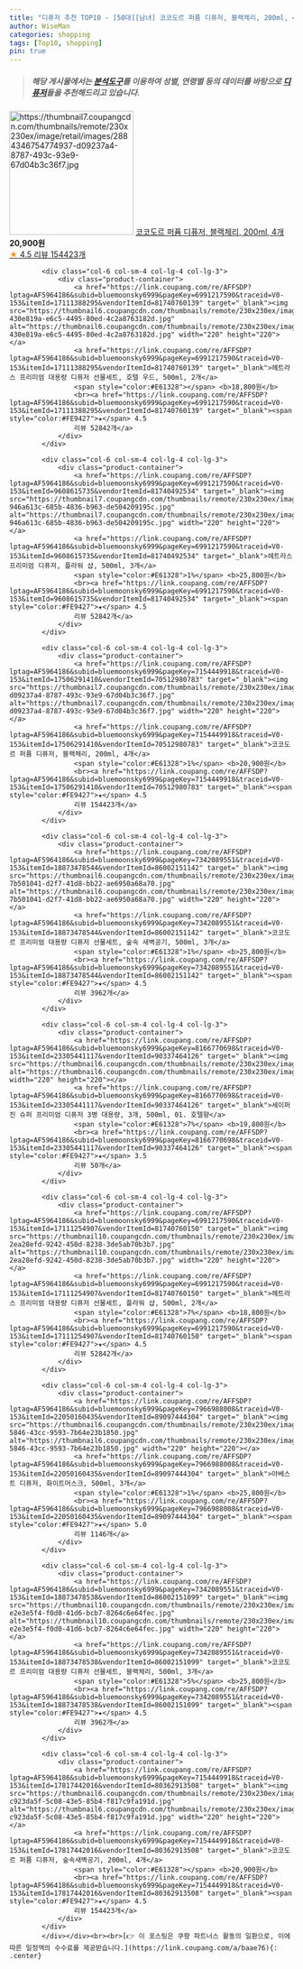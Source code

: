 ```yaml
---
title: "디퓨저 추천 TOP10 - [50대][남녀] 코코도르 퍼퓸 디퓨저, 블랙체리, 200ml, 4개"
author: WiseMan
categories: shopping
tags: [Top10, shopping]
pin: true
---
```


> ##### 해당 게시물에서는 [**분석도구**](https://itemscout.io/)를 이용하여 **성별**, **연령별** 등의 데이터를 바탕으로 [**디퓨저**](https://link.coupang.com/a/baae76)들을 추천해드리고 있습니다.
<div class="container"><div class="row">
            <div class="col-6 col-sm-4 col-lg-4 col-lg-3">
                <div class="product-container">
                    <a href="https://link.coupang.com/re/AFFSDP?lptag=AF5964186&subid=bluemoonsky6999&pageKey=7154449918&traceid=V0-153&itemId=17506291410&vendorItemId=70512980783" target="_blank"><img src="https://thumbnail7.coupangcdn.com/thumbnails/remote/230x230ex/image/retail/images/2884346754774937-d09237a4-8787-493c-93e9-67d04b3c36f7.jpg" alt="https://thumbnail7.coupangcdn.com/thumbnails/remote/230x230ex/image/retail/images/2884346754774937-d09237a4-8787-493c-93e9-67d04b3c36f7.jpg" width="220" height="220"></a>
                    <a href="https://link.coupang.com/re/AFFSDP?lptag=AF5964186&subid=bluemoonsky6999&pageKey=7154449918&traceid=V0-153&itemId=17506291410&vendorItemId=70512980783" target="_blank">코코도르 퍼퓸 디퓨저, 블랙체리, 200ml, 4개</a>
                    <span style="color:#E61328"></span> <b>20,900원</b>
                    <br><a href="https://link.coupang.com/re/AFFSDP?lptag=AF5964186&subid=bluemoonsky6999&pageKey=7154449918&traceid=V0-153&itemId=17506291410&vendorItemId=70512980783" target="_blank"><span style="color:#FE9427">★</span> 4.5
                    리뷰 154423개</a>
                </div>
            </div>
            
            <div class="col-6 col-sm-4 col-lg-4 col-lg-3">
                <div class="product-container">
                    <a href="https://link.coupang.com/re/AFFSDP?lptag=AF5964186&subid=bluemoonsky6999&pageKey=6991217590&traceid=V0-153&itemId=17111388295&vendorItemId=81740760139" target="_blank"><img src="https://thumbnail6.coupangcdn.com/thumbnails/remote/230x230ex/image/retail/images/9113062827291501-430e819a-e6c5-4495-80ed-4c2a8763182d.jpg" alt="https://thumbnail6.coupangcdn.com/thumbnails/remote/230x230ex/image/retail/images/9113062827291501-430e819a-e6c5-4495-80ed-4c2a8763182d.jpg" width="220" height="220"></a>
                    <a href="https://link.coupang.com/re/AFFSDP?lptag=AF5964186&subid=bluemoonsky6999&pageKey=6991217590&traceid=V0-153&itemId=17111388295&vendorItemId=81740760139" target="_blank">헤트라스 프리미엄 대용량 디퓨저 선물세트, 호텔 우드, 500ml, 2개</a>
                    <span style="color:#E61328"></span> <b>18,800원</b>
                    <br><a href="https://link.coupang.com/re/AFFSDP?lptag=AF5964186&subid=bluemoonsky6999&pageKey=6991217590&traceid=V0-153&itemId=17111388295&vendorItemId=81740760139" target="_blank"><span style="color:#FE9427">★</span> 4.5
                    리뷰 52842개</a>
                </div>
            </div>
            
            <div class="col-6 col-sm-4 col-lg-4 col-lg-3">
                <div class="product-container">
                    <a href="https://link.coupang.com/re/AFFSDP?lptag=AF5964186&subid=bluemoonsky6999&pageKey=6991217590&traceid=V0-153&itemId=9608615735&vendorItemId=81740492534" target="_blank"><img src="https://thumbnail7.coupangcdn.com/thumbnails/remote/230x230ex/image/retail/images/321741879008421-946a613c-685b-4836-b963-de504209195c.jpg" alt="https://thumbnail7.coupangcdn.com/thumbnails/remote/230x230ex/image/retail/images/321741879008421-946a613c-685b-4836-b963-de504209195c.jpg" width="220" height="220"></a>
                    <a href="https://link.coupang.com/re/AFFSDP?lptag=AF5964186&subid=bluemoonsky6999&pageKey=6991217590&traceid=V0-153&itemId=9608615735&vendorItemId=81740492534" target="_blank">헤트라스 프리미엄 디퓨저, 플라워 샵, 500ml, 3개</a>
                    <span style="color:#E61328">1%</span> <b>25,800원</b>
                    <br><a href="https://link.coupang.com/re/AFFSDP?lptag=AF5964186&subid=bluemoonsky6999&pageKey=6991217590&traceid=V0-153&itemId=9608615735&vendorItemId=81740492534" target="_blank"><span style="color:#FE9427">★</span> 4.5
                    리뷰 52842개</a>
                </div>
            </div>
            
            <div class="col-6 col-sm-4 col-lg-4 col-lg-3">
                <div class="product-container">
                    <a href="https://link.coupang.com/re/AFFSDP?lptag=AF5964186&subid=bluemoonsky6999&pageKey=7154449918&traceid=V0-153&itemId=17506291410&vendorItemId=70512980783" target="_blank"><img src="https://thumbnail7.coupangcdn.com/thumbnails/remote/230x230ex/image/retail/images/2884346754774937-d09237a4-8787-493c-93e9-67d04b3c36f7.jpg" alt="https://thumbnail7.coupangcdn.com/thumbnails/remote/230x230ex/image/retail/images/2884346754774937-d09237a4-8787-493c-93e9-67d04b3c36f7.jpg" width="220" height="220"></a>
                    <a href="https://link.coupang.com/re/AFFSDP?lptag=AF5964186&subid=bluemoonsky6999&pageKey=7154449918&traceid=V0-153&itemId=17506291410&vendorItemId=70512980783" target="_blank">코코도르 퍼퓸 디퓨저, 블랙체리, 200ml, 4개</a>
                    <span style="color:#E61328">1%</span> <b>20,900원</b>
                    <br><a href="https://link.coupang.com/re/AFFSDP?lptag=AF5964186&subid=bluemoonsky6999&pageKey=7154449918&traceid=V0-153&itemId=17506291410&vendorItemId=70512980783" target="_blank"><span style="color:#FE9427">★</span> 4.5
                    리뷰 154423개</a>
                </div>
            </div>
            
            <div class="col-6 col-sm-4 col-lg-4 col-lg-3">
                <div class="product-container">
                    <a href="https://link.coupang.com/re/AFFSDP?lptag=AF5964186&subid=bluemoonsky6999&pageKey=7342089551&traceid=V0-153&itemId=18873478544&vendorItemId=86002151142" target="_blank"><img src="https://thumbnail6.coupangcdn.com/thumbnails/remote/230x230ex/image/retail/images/1407399407781627-7b501041-d2f7-41d8-bb22-ae6950a68a70.jpg" alt="https://thumbnail6.coupangcdn.com/thumbnails/remote/230x230ex/image/retail/images/1407399407781627-7b501041-d2f7-41d8-bb22-ae6950a68a70.jpg" width="220" height="220"></a>
                    <a href="https://link.coupang.com/re/AFFSDP?lptag=AF5964186&subid=bluemoonsky6999&pageKey=7342089551&traceid=V0-153&itemId=18873478544&vendorItemId=86002151142" target="_blank">코코도르 프리미엄 대용량 디퓨저 선물세트, 숲속 새벽공기, 500ml, 3개</a>
                    <span style="color:#E61328">1%</span> <b>25,800원</b>
                    <br><a href="https://link.coupang.com/re/AFFSDP?lptag=AF5964186&subid=bluemoonsky6999&pageKey=7342089551&traceid=V0-153&itemId=18873478544&vendorItemId=86002151142" target="_blank"><span style="color:#FE9427">★</span> 4.5
                    리뷰 3962개</a>
                </div>
            </div>
            
            <div class="col-6 col-sm-4 col-lg-4 col-lg-3">
                <div class="product-container">
                    <a href="https://link.coupang.com/re/AFFSDP?lptag=AF5964186&subid=bluemoonsky6999&pageKey=8166770698&traceid=V0-153&itemId=23305441117&vendorItemId=90337464126" target="_blank"><img src="https://thumbnail6.coupangcdn.com/thumbnails/remote/230x230ex/image/vendor_inventory/a011/71bee6282ba58ea7122f751233ed7525acb28548655cffe15fa36677d93c.jpg" alt="https://thumbnail6.coupangcdn.com/thumbnails/remote/230x230ex/image/vendor_inventory/a011/71bee6282ba58ea7122f751233ed7525acb28548655cffe15fa36677d93c.jpg" width="220" height="220"></a>
                    <a href="https://link.coupang.com/re/AFFSDP?lptag=AF5964186&subid=bluemoonsky6999&pageKey=8166770698&traceid=V0-153&itemId=23305441117&vendorItemId=90337464126" target="_blank">세이퍼진 슈퍼 프리미엄 디퓨저 3병 대용량, 3개, 500ml, 01. 호텔향</a>
                    <span style="color:#E61328">7%</span> <b>19,800원</b>
                    <br><a href="https://link.coupang.com/re/AFFSDP?lptag=AF5964186&subid=bluemoonsky6999&pageKey=8166770698&traceid=V0-153&itemId=23305441117&vendorItemId=90337464126" target="_blank"><span style="color:#FE9427">★</span> 3.5
                    리뷰 50개</a>
                </div>
            </div>
            
            <div class="col-6 col-sm-4 col-lg-4 col-lg-3">
                <div class="product-container">
                    <a href="https://link.coupang.com/re/AFFSDP?lptag=AF5964186&subid=bluemoonsky6999&pageKey=6991217590&traceid=V0-153&itemId=17111254907&vendorItemId=81740760150" target="_blank"><img src="https://thumbnail10.coupangcdn.com/thumbnails/remote/230x230ex/image/retail/images/3750081162034317-2ea28efd-9242-450d-8238-3de5ab70b3b7.jpg" alt="https://thumbnail10.coupangcdn.com/thumbnails/remote/230x230ex/image/retail/images/3750081162034317-2ea28efd-9242-450d-8238-3de5ab70b3b7.jpg" width="220" height="220"></a>
                    <a href="https://link.coupang.com/re/AFFSDP?lptag=AF5964186&subid=bluemoonsky6999&pageKey=6991217590&traceid=V0-153&itemId=17111254907&vendorItemId=81740760150" target="_blank">헤트라스 프리미엄 대용량 디퓨저 선물세트, 플라워 샵, 500ml, 2개</a>
                    <span style="color:#E61328">7%</span> <b>18,800원</b>
                    <br><a href="https://link.coupang.com/re/AFFSDP?lptag=AF5964186&subid=bluemoonsky6999&pageKey=6991217590&traceid=V0-153&itemId=17111254907&vendorItemId=81740760150" target="_blank"><span style="color:#FE9427">★</span> 4.5
                    리뷰 52842개</a>
                </div>
            </div>
            
            <div class="col-6 col-sm-4 col-lg-4 col-lg-3">
                <div class="product-container">
                    <a href="https://link.coupang.com/re/AFFSDP?lptag=AF5964186&subid=bluemoonsky6999&pageKey=7966988008&traceid=V0-153&itemId=22050160435&vendorItemId=89097444304" target="_blank"><img src="https://thumbnail6.coupangcdn.com/thumbnails/remote/230x230ex/image/retail/images/2024/03/18/12/3/17cfac8b-5846-43cc-9593-7b64e23b1850.jpg" alt="https://thumbnail6.coupangcdn.com/thumbnails/remote/230x230ex/image/retail/images/2024/03/18/12/3/17cfac8b-5846-43cc-9593-7b64e23b1850.jpg" width="220" height="220"></a>
                    <a href="https://link.coupang.com/re/AFFSDP?lptag=AF5964186&subid=bluemoonsky6999&pageKey=7966988008&traceid=V0-153&itemId=22050160435&vendorItemId=89097444304" target="_blank">아베스트 디퓨저, 화이트머스크, 500ml, 3개</a>
                    <span style="color:#E61328">1%</span> <b>25,800원</b>
                    <br><a href="https://link.coupang.com/re/AFFSDP?lptag=AF5964186&subid=bluemoonsky6999&pageKey=7966988008&traceid=V0-153&itemId=22050160435&vendorItemId=89097444304" target="_blank"><span style="color:#FE9427">★</span> 5.0
                    리뷰 1146개</a>
                </div>
            </div>
            
            <div class="col-6 col-sm-4 col-lg-4 col-lg-3">
                <div class="product-container">
                    <a href="https://link.coupang.com/re/AFFSDP?lptag=AF5964186&subid=bluemoonsky6999&pageKey=7342089551&traceid=V0-153&itemId=18873478538&vendorItemId=86002151099" target="_blank"><img src="https://thumbnail10.coupangcdn.com/thumbnails/remote/230x230ex/image/retail/images/2938982102521242-e2e3e5f4-f0d0-41d6-bcb7-8264c6e64fec.jpg" alt="https://thumbnail10.coupangcdn.com/thumbnails/remote/230x230ex/image/retail/images/2938982102521242-e2e3e5f4-f0d0-41d6-bcb7-8264c6e64fec.jpg" width="220" height="220"></a>
                    <a href="https://link.coupang.com/re/AFFSDP?lptag=AF5964186&subid=bluemoonsky6999&pageKey=7342089551&traceid=V0-153&itemId=18873478538&vendorItemId=86002151099" target="_blank">코코도르 프리미엄 대용량 디퓨저 선물세트, 블랙체리, 500ml, 3개</a>
                    <span style="color:#E61328">5%</span> <b>25,800원</b>
                    <br><a href="https://link.coupang.com/re/AFFSDP?lptag=AF5964186&subid=bluemoonsky6999&pageKey=7342089551&traceid=V0-153&itemId=18873478538&vendorItemId=86002151099" target="_blank"><span style="color:#FE9427">★</span> 4.5
                    리뷰 3962개</a>
                </div>
            </div>
            
            <div class="col-6 col-sm-4 col-lg-4 col-lg-3">
                <div class="product-container">
                    <a href="https://link.coupang.com/re/AFFSDP?lptag=AF5964186&subid=bluemoonsky6999&pageKey=7154449918&traceid=V0-153&itemId=17817442016&vendorItemId=80362913508" target="_blank"><img src="https://thumbnail6.coupangcdn.com/thumbnails/remote/230x230ex/image/retail/images/1920847084746790-c923da5f-5c08-43e5-85b4-f817c9fa191d.jpg" alt="https://thumbnail6.coupangcdn.com/thumbnails/remote/230x230ex/image/retail/images/1920847084746790-c923da5f-5c08-43e5-85b4-f817c9fa191d.jpg" width="220" height="220"></a>
                    <a href="https://link.coupang.com/re/AFFSDP?lptag=AF5964186&subid=bluemoonsky6999&pageKey=7154449918&traceid=V0-153&itemId=17817442016&vendorItemId=80362913508" target="_blank">코코도르 퍼퓸 디퓨저, 숲속새벽공기, 200ml, 4개</a>
                    <span style="color:#E61328"></span> <b>20,900원</b>
                    <br><a href="https://link.coupang.com/re/AFFSDP?lptag=AF5964186&subid=bluemoonsky6999&pageKey=7154449918&traceid=V0-153&itemId=17817442016&vendorItemId=80362913508" target="_blank"><span style="color:#FE9427">★</span> 4.5
                    리뷰 154423개</a>
                </div>
            </div>
            </div></div><br><br>[👉 이 포스팅은 쿠팡 파트너스 활동의 일환으로, 이에 따른 일정액의 수수료를 제공받습니다.](https://link.coupang.com/a/baae76){: .center}